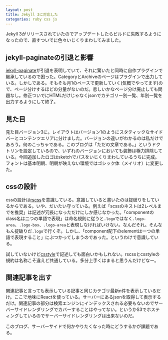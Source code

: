 ```yaml
---
layout: post
title: Jekyll 3に対応した
categories: ruby css js
---
```

Jekyll 3がリリースされていたのでアップデートしたらビルドに失敗するようになったので、直すついでに色々いじくりまわしてみました。

## jekyll-paginateの引退と影響
[jekyll-paginate][jekyll-paginate]が引退を表明していて、それに驚いたと同時に自作プラグインで継承しているので困った。CategoryとArchiveのページはプラグインで出力している。しかしである。そもそも月1のペースで更新していく(気概でやってます)ので、ページ分けするほどの分量がないのだ。悲しいかなページ分け廃止しても問題なし。修正ついでにHTMLだけじゃなくjsonでカテゴリー別一覧、年別一覧を出力するようにして終了。

## 見た目
見た目バージョン3に。レイアウトはバージョン1のようにスタティックなサイドバーとコンテンツエリアに分けました。バージョンの違いがわかるのは私だけであろう。何のこっちゃである。このブログは「ただの文章である。」というドクトリンを設定しているので、いずれのバージョンにおいても装飾は極力排除している。今回追加したロゴはsketchでパスをいじくりまわしているうちに完成。フォントは基本明朝、明朝が映えない環境ではゴシック体（メイリオ）に変更した。

## cssの設計
cssの設計は[rscss][rscss]を意識している。意識していると書いたのは掟破りをしているからである。いや、だいたい守っている。例えば「scssのネストは2レベルまでを推奨」は記述が冗長になっただけにしか感じなかった。「componentのclass名は二つの単語で表現」は命名規則に従うと`.logo`ではなく`.logo-area`、`.logo-box`、`.logo-area`と表現しなければいけない。なんだそれ。そんなもん掟破りだ`.logo`で行くぞ。しかし、「component配下のelementは一つの単語で表現すること」にぶつかってしまうのであった。というわけで意識している。

試していないけど[csstyle][csstyle]で記述しても面白いかもしれない。rscssとcsstyleの規約は名称こそ違えど共通している。多分上手くはまると思うんだけどなー。

## 関連記事を出す
関連記事と言っても表示している記事と同じカテゴリ最新n件を表示しているだけ。ここで地味にReactを使っている。サーバーにあるjsonを取得して表示するだけ。関連記事の部分は検索エンジンにインデックスされる必要もないのでサーバーサイドレンダリングでカバーすることはやってない。というかS3でホスティングしているのでサーバーサイドレンダリングは出来ないのだ。

このブログ、サーバーサイドで何かやりたくなった時にどうするかが課題である。

[jekyll-paginate]: https://github.com/jekyll/jekyll-paginate
[rscss]: http://rscss.io/
[csstyle]: http://www.csstyle.io/
